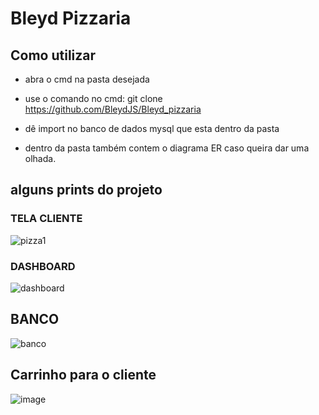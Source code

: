 # Bleyd Pizzaria

## Como utilizar
+ abra o cmd na pasta desejada

+ use o comando no cmd: 
git clone https://github.com/BleydJS/Bleyd_pizzaria

+ dê import no banco de dados mysql que esta dentro da pasta <banco>

+ dentro da pasta <banco> também contem o diagrama ER caso queira dar uma olhada.

## alguns prints do projeto
### TELA CLIENTE
![pizza1](https://github.com/BleydJS/Bleyd_pizzaria/assets/122636482/bb1b5a9b-0b6e-422e-b75f-5546e7373925)

### DASHBOARD

![dashboard](https://github.com/BleydJS/Bleyd_pizzaria/assets/122636482/e883d5cb-b93d-4226-81b2-14f5a2f5ac1c)

## BANCO
![banco](https://github.com/BleydJS/Bleyd_pizzaria/assets/122636482/fa84b93b-9301-42a7-b259-fed5f0f31c7c)

## Carrinho para o cliente 
![image](https://user-images.githubusercontent.com/120134614/206717717-b2e3ce59-bf9e-4e61-b176-8a7d2b4002e4.png)
